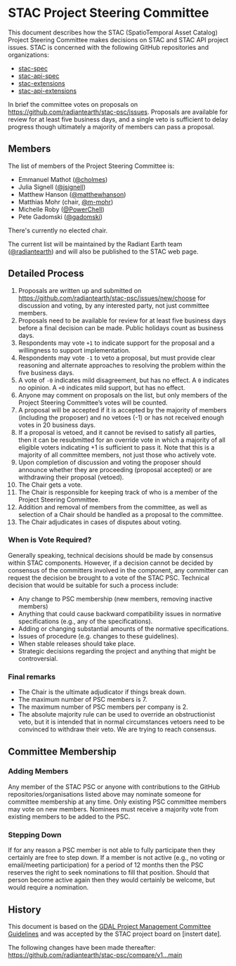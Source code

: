 # STAC Project Steering Committee

This document describes how the STAC (SpatioTemporal Asset Catalog) Project Steering Committee makes decisions on STAC and STAC API project issues. STAC is concerned with the following GitHub repositories and organizations:
- [stac-spec](https://github.com/radiantearth/stac-spec)
- [stac-api-spec](https://github.com/radiantearth/stac-api-spec)
- [stac-extensions](https://github.com/stac-extensions)
- [stac-api-extensions](https://github.com/stac-api-extensions)

In brief the committee votes on proposals on <https://github.com/radiantearth/stac-psc/issues>. Proposals are available for review for at least five business days, and a single veto is sufficient to delay progress though ultimately a majority of members can pass a proposal.

## Members

The list of members of the Project Steering Committee is:

* Emmanuel Mathot ([@cholmes](https://github.com/emmanuelmathot))
* Julia Signell ([@jsignell](https://github.com/jsignell))
* Matthew Hanson ([@matthewhanson](https://github.com/matthewhanson))
* Matthias Mohr (chair, [@m-mohr](https://github.com/m-mohr))
* Michelle Roby ([@PowerChell](https://github.com/PowerChell))
* Pete Gadomski ([@gadomski](https://github.com/gadomski))

There's currently no elected chair.

The current list will be maintained by the Radiant Earth team ([@radiantearth](https://github.com/radiantearth)) and will also be published to the STAC web page.

## Detailed Process

1. Proposals are written up and submitted on <https://github.com/radiantearth/stac-psc/issues/new/choose> for discussion and voting, by any interested party, not just committee members.
2. Proposals need to be available for review for at least five business days before a final decision can be made. Public holidays count as business days.
3. Respondents may vote `+1` to indicate support for the proposal and a willingness to support implementation.
4. Respondents may vote `-1` to veto a proposal, but must provide clear reasoning and alternate approaches to resolving the problem within the five business days.
5. A vote of `-0` indicates mild disagreement, but has no effect. A `0` indicates no opinion. A `+0` indicates mild support, but has no effect.
6. Anyone may comment on proposals on the list, but only members of the Project Steering Committee’s votes will be counted.
7. A proposal will be accepted if it is accepted by the majority of members (including the proposer) and no vetoes (-1) or has not received enough votes in 20 business days.
8. If a proposal is vetoed, and it cannot be revised to satisfy all parties, then it can be resubmitted for an override vote in which a majority of all eligible voters indicating +1 is sufficient to pass it. Note that this is a majority of all committee members, not just those who actively vote.
9. Upon completion of discussion and voting the proposer should announce whether they are proceeding (proposal accepted) or are withdrawing their proposal (vetoed).
10. The Chair gets a vote.
11. The Chair is responsible for keeping track of who is a member of the Project Steering Committee.
12. Addition and removal of members from the committee, as well as selection of a Chair should be handled as a proposal to the committee.
13. The Chair adjudicates in cases of disputes about voting.

### When is Vote Required?

Generally speaking, technical decisions should be made by consensus within STAC components. However, if a decision cannot be decided by consensus of the committers involved in the component, any committer can request the decision be brought to a vote of the STAC PSC. Technical decision that would be suitable for such a process include:

* Any change to PSC membership (new members, removing inactive members)
* Anything that could cause backward compatibility issues in normative specifications (e.g., any of the specifications).
* Adding or changing substantial amounts of the normative specifications.
* Issues of procedure (e.g. changes to these guidelines).
* When stable releases should take place.
* Strategic decisions regarding the project and anything that might be controversial.

### Final remarks

* The Chair is the ultimate adjudicator if things break down.
* The maximum number of PSC members is 7.
* The maximum number of PSC members per company is 2.
* The absolute majority rule can be used to override an obstructionist veto, but it is intended that in normal circumstances vetoers need to be convinced to withdraw their veto. We are trying to reach consensus.

## Committee Membership

### Adding Members

Any member of the STAC PSC or anyone with contributions to the GitHub repositories/organisations listed above may nominate someone for committee membership at any time. Only existing PSC committee members may vote on new members. Nominees must receive a majority vote from existing members to be added to the PSC.

### Stepping Down

If for any reason a PSC member is not able to fully participate then they certainly are free to step down. If a member is not active (e.g., no voting or email/meeting participation) for a period of 12 months then the PSC reserves the right to seek nominations to fill that position. Should that person become active again then they would certainly be welcome, but would require a nomination.

## History

This document is based on the [GDAL Project Management Committee Guidelines](https://gdal.org/development/rfc/rfc1_pmc.html#rfc-1) and was accepted by the STAC project board on [instert date].

The following changes have been made thereafter: <https://github.com/radiantearth/stac-psc/compare/v1...main>
